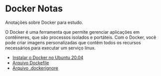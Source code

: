 # Docker Notas
Anotações sobre Docker para estudo.

O Docker é uma ferramenta que permite gerenciar aplicações em contêineres, que são processos isolados e portáteis. Com o Docker, você pode criar imagens personalizadas que contêm todos os recursos necessários para executar um serviço linux.

* [Instalar o Docker no Ubuntu 20.04](notes/Instalar%20o%20Docker%20no%20Ubuntu%2020.04.md)
* [Arquivo Dockefile](notes/Arquivo%20Dockerfile.md)
* [Arquivo .dockerignore](notes/Arquivo%20.dockerignore.md)
